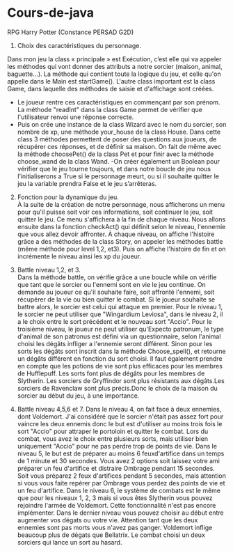 # Cours-de-java
RPG Harry Potter (Constance PERSAD G2D)

1.	Choix des caractéristiques du personnage.

Dans mon jeu la class « principale » est Exécution, c’est elle qui va appeler les méthodes qui vont donner des attributs a notre sorcier (maison, animal, baguette…). La méthode qui contient toute la logique du jeu, et celle qu'on appelle dans le Main est startGame(). L'autre class important est la class Game, dans laquelle des méthodes de saisie et d'affichage sont créées.   			
- Le joueur rentre ces caractéristiques en commençant par son prénom. La méthode "readInt" dans la class Game permet de vérifier que l'utilisateur renvoi une réponse correcte.				
- Puis on crée une instance de la class Wizard avec le nom du sorcier, son nombre de xp, une méthode your_house de la class House. Dans cette class 3 méthodes permettent de poser des questions aux joueurs, de récupérer ces réponses, et de définir sa maison. On fait de même avec la méthode choosePet() de la class Pet et pour finir avec la méthode choose_wand de la class Wand.
-On créer également un Boolean pour vérifier que le jeu tourne toujours, et dans notre boucle de jeu nous l’initialiserons a True si le personnage meurt, ou si il souhaite quitter le jeu la variable prendra False et le jeu s’arrêteras.

2.	Fonction pour la dynamique du jeu.						
À la suite de la création de notre personnage, nous afficherons un menu pour qu'il puisse soit voir ces informations, soit continuer le jeu, soit quitter le jeu. Ce menu s'affichera à la fin de chaque niveau. Nous allons ensuite dans la fonction checkAct() qui définit selon le niveau, l'ennemie que vous allez devoir affronter. À chaque niveau, on affiche l'histoire grâce a des méthodes de la class Story, on appeler les méthodes battle (même méthode pour level 1,2, et3). Puis on affiche l'histoire de fin et on incrémente le niveau ainsi les xp du joueur.

3.	Battle niveau 1,2, et 3.									
Dans la méthode battle, on vérifie grâce a une boucle while on vérifie que tant que le sorcier ou l'ennemi sont en vie le jeu continue. On demande au joueur ce qu'il souhaite faire, soit affronté l'ennemi, soit récupérer de la vie ou bien quitter le combat. Si le joueur souhaite se battre alors, le sorcier est celui qui attaque en premier. Pour le niveau 1, le sorcier ne peut utiliser que "Wingardium Leviosa", dans le niveau 2, il a le choix entre le sort précédent et le nouveau sort "Accio". Pour le troisième niveau, le joueur ne peut utiliser qu'Expecto patronum, le type d'animal de son patronus est défini via un questionnaire, selon l'animal choisi les dégâts infliger a l'ennemie seront différent. Sinon pour les sorts les dégâts sont inscrit dans la méthode  Choose_spell(), et retourne un dégâts différent en fonction du sort choisi. Il faut également prendre en compte que les potions de vie sont plus efficaces pour les membres de Hufflepuff. Les sorts font plus de dégâts pour les membres de Slytherin. Les sorciers de Gryffindor sont plus résistants aux dégâts.Les sorciers de Ravenclaw sont plus précis.Donc le choix de la maison du sorcier au début du jeu, à une importance.

4.	Battle niveau 4,5,6 et 7.
Dans le niveau 4, on fait face à deux ennemies, dont Voldemort. J'ai considéré  que le sorcier n'était pas assez fort pour vaincre les deux ennemis donc le but est d'utiliser au moins trois fois le sort "Accio" pour attraper le portoloin et quitter le combat. Lors du combat, vous avez le choix entre plusieurs sorts, mais utiliser bien uniquement "Accio" pour ne pas perdre trop de points de vie.
Dans le niveau 5, le but est de préparer au moins 6 feuxd'artifice dans un temps de 1 minute et 30 secondes. Vous avez 2 options soit laissez votre ami préparer un feu d'artifice et distraire Ombrage pendant 15 secondes. Soit vous préparez 2 feux d'artifices pendant 5 secondes, mais attention si vous vous faite repérer par Ombrage vous perdez des points de vie et un feu d'artifice.
Dans le niveau 6, le système de combats est le même que pour les niveaux 1, 2, 3 mais si vous êtes Slytherin vous pouvez rejoindre l'armée de Voldemort. Cette fonctionnalité n'est pas encore implémenter.
Dans le dernier niveau vous pouvez choisir au début entre augmenter vos dégats ou votre vie. Attention tant que les deux ennemies sont pas morts vous n'avez pas ganger. Voldemort inflige beaucoup plus de dégats que Bellatrix. Le combat choisi un deux sorciers qui lance un sort au hasard.

